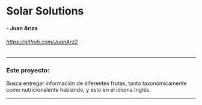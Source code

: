# Solar Solutions

#### - Juan Ariza

###### https://github.com/JuanArz2

---

### Este proyecto:

Busca entregar información de diferentes frutas, tanto taxonómicamente como nutricionalente hablando, y esto en el idioma Inglés.

---
